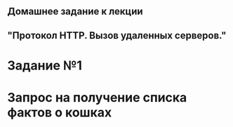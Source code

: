 ## Домашнее задание к лекции 
## "Протокол HTTP. Вызов удаленных серверов."

# Задание №1

# Запрос на получение списка фактов о кошках